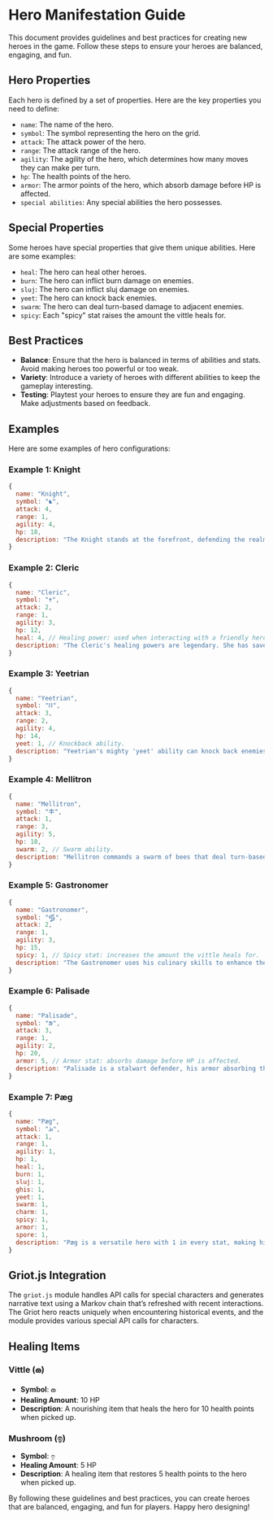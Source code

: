 # Hero Manifestation Guide

This document provides guidelines and best practices for creating new heroes in the game. Follow these steps to ensure your heroes are balanced, engaging, and fun.

## Hero Properties

Each hero is defined by a set of properties. Here are the key properties you need to define:

- `name`: The name of the hero.
- `symbol`: The symbol representing the hero on the grid.
- `attack`: The attack power of the hero.
- `range`: The attack range of the hero.
- `agility`: The agility of the hero, which determines how many moves they can make per turn.
- `hp`: The health points of the hero.
- `armor`: The armor points of the hero, which absorb damage before HP is affected.
- `special abilities`: Any special abilities the hero possesses.

## Special Properties

Some heroes have special properties that give them unique abilities. Here are some examples:

- `heal`: The hero can heal other heroes.
- `burn`: The hero can inflict burn damage on enemies.
- `sluj`: The hero can inflict sluj damage on enemies.
- `yeet`: The hero can knock back enemies.
- `swarm`: The hero can deal turn-based damage to adjacent enemies.
- `spicy`: Each "spicy" stat raises the amount the vittle heals for.

## Best Practices

- **Balance**: Ensure that the hero is balanced in terms of abilities and stats. Avoid making heroes too powerful or too weak.
- **Variety**: Introduce a variety of heroes with different abilities to keep the gameplay interesting.
- **Testing**: Playtest your heroes to ensure they are fun and engaging. Make adjustments based on feedback.

## Examples

Here are some examples of hero configurations:

### Example 1: Knight

```javascript
{
  name: "Knight",
  symbol: "♞",
  attack: 4,
  range: 1,
  agility: 4,
  hp: 18,
  description: "The Knight stands at the forefront, defending the realm with unwavering courage. Known for his unbreakable defense, he once held the line against an entire army, his shield never faltering."
}
```

### Example 2: Cleric

```javascript
{
  name: "Cleric",
  symbol: "✝",
  attack: 2,
  range: 1,
  agility: 3,
  hp: 12,
  heal: 4, // Healing power: used when interacting with a friendly hero.
  description: "The Cleric's healing powers are legendary. She has saved countless lives on the battlefield, her touch mending wounds and restoring hope."
}
```

### Example 3: Yeetrian

```javascript
{
  name: "Yeetrian",
  symbol: "⛓",
  attack: 3,
  range: 2,
  agility: 4,
  hp: 14,
  yeet: 1, // Knockback ability.
  description: "Yeetrian's mighty 'yeet' ability can knock back enemies with a single blow, sending them crashing into walls and obstacles. His strength is unmatched, and his enemies fear his powerful strikes."
}
```

### Example 4: Mellitron

```javascript
{
  name: "Mellitron",
  symbol: "丰",
  attack: 1,
  range: 3,
  agility: 5,
  hp: 18,
  swarm: 2, // Swarm ability.
  description: "Mellitron commands a swarm of bees that deal turn-based damage to any enemy in an adjacent tile. His bees sting with relentless fury, and his enemies are left in agony."
}
```

### Example 5: Gastronomer

```javascript
{
  name: "Gastronomer",
  symbol: "𑍐",
  attack: 2,
  range: 1,
  agility: 3,
  hp: 15,
  spicy: 1, // Spicy stat: increases the amount the vittle heals for.
  description: "The Gastronomer uses his culinary skills to enhance the healing properties of vittles. Each 'spicy' stat raises the amount the vittle heals for, making him a valuable asset in prolonged battles."
}
```

### Example 6: Palisade

```javascript
{
  name: "Palisade",
  symbol: "ᱟ",
  attack: 3,
  range: 1,
  agility: 2,
  hp: 20,
  armor: 5, // Armor stat: absorbs damage before HP is affected.
  description: "Palisade is a stalwart defender, his armor absorbing the brunt of enemy attacks. He stands as a bulwark against the forces of darkness, his resolve unshakable."
}
```

### Example 7: Pæg

```javascript
{
  name: "Pæg",
  symbol: "ꚤ",
  attack: 1,
  range: 1,
  agility: 1,
  hp: 1,
  heal: 1,
  burn: 1,
  sluj: 1,
  ghis: 1,
  yeet: 1,
  swarm: 1,
  charm: 1,
  spicy: 1,
  armor: 1,
  spore: 1,
  description: "Pæg is a versatile hero with 1 in every stat, making him a jack-of-all-trades but master of none."
}
```

## Griot.js Integration

The `griot.js` module handles API calls for special characters and generates narrative text using a Markov chain that’s refreshed with recent interactions. The Griot hero reacts uniquely when encountering historical events, and the module provides various special API calls for characters.

## Healing Items

### Vittle (ౚ)

- **Symbol**: ౚ
- **Healing Amount**: 10 HP
- **Description**: A nourishing item that heals the hero for 10 health points when picked up.

### Mushroom (ඉ)

- **Symbol**: ඉ
- **Healing Amount**: 5 HP
- **Description**: A healing item that restores 5 health points to the hero when picked up.

By following these guidelines and best practices, you can create heroes that are balanced, engaging, and fun for players. Happy hero designing!
